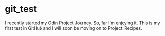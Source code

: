 # git_test
I recently started my Odin Project Journey. 
So, far I'm enjoying it. This is my first test in GitHub and I will soon be moving on to Project: Recipes.
